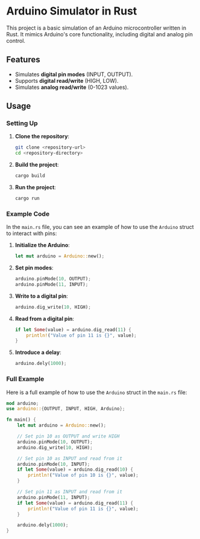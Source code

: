 # Arduino Simulator in Rust

This project is a basic simulation of an Arduino microcontroller written in Rust. It mimics Arduino's core functionality, including digital and analog pin control.

## Features
- Simulates **digital pin modes** (INPUT, OUTPUT).
- Supports **digital read/write** (HIGH, LOW).
- Simulates **analog read/write** (0-1023 values).

## Usage

### Setting Up

1. **Clone the repository**:
    ```sh
    git clone <repository-url>
    cd <repository-directory>
    ```

2. **Build the project**:
    ```sh
    cargo build
    ```

3. **Run the project**:
    ```sh
    cargo run
    ```

### Example Code

In the `main.rs` file, you can see an example of how to use the `Arduino` struct to interact with pins:

1. **Initialize the Arduino**:
    ```rust
    let mut arduino = Arduino::new();
    ```

2. **Set pin modes**:
    ```rust
    arduino.pinMode(10, OUTPUT);
    arduino.pinMode(11, INPUT);
    ```

3. **Write to a digital pin**:
    ```rust
    arduino.dig_write(10, HIGH);
    ```

4. **Read from a digital pin**:
    ```rust
    if let Some(value) = arduino.dig_read(11) {
        println!("Value of pin 11 is {}", value);
    }
    ```

5. **Introduce a delay**:
    ```rust
    arduino.dely(1000);
    ```

### Full Example

Here is a full example of how to use the `Arduino` struct in the `main.rs` file:

```rust
mod arduino;
use arduino::{OUTPUT, INPUT, HIGH, Arduino};

fn main() {
    let mut arduino = Arduino::new();

    // Set pin 10 as OUTPUT and write HIGH
    arduino.pinMode(10, OUTPUT);
    arduino.dig_write(10, HIGH);

    // Set pin 10 as INPUT and read from it
    arduino.pinMode(10, INPUT);
    if let Some(value) = arduino.dig_read(10) {
        println!("Value of pin 10 is {}", value);
    }

    // Set pin 11 as INPUT and read from it
    arduino.pinMode(11, INPUT);
    if let Some(value) = arduino.dig_read(11) {
        println!("Value of pin 11 is {}", value);
    }

    arduino.dely(1000);
}